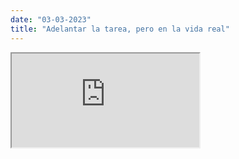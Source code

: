 ```yaml
---
date: "03-03-2023"
title: "Adelantar la tarea, pero en la vida real"
---
```

<iframe src="https://www.youtube.com/embed/qJgq6t__fvk" allowfullscreen></iframe>

